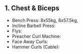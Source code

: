 ## 1. Chest & Biceps
* Bench Press: 8x55kg, 8x57.5kg,
* Incline Barbell Press:
* Flys:
* Preacher Curl Machine: 
* Face Away Curls:
* Hammer Curls (Cable):
